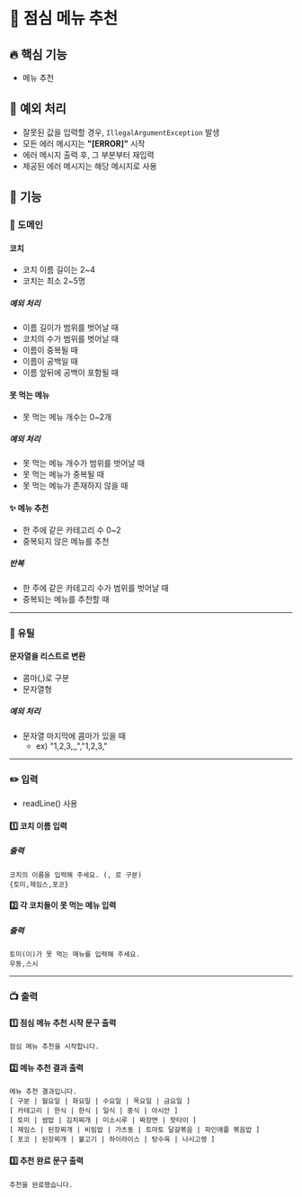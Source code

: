 # 🚀 점심 메뉴 추천

## 🔥 핵심 기능
- 메뉴 추천

## 🚧 예외 처리
- 잘못된 값을 입력할 경우, `IllegalArgumentException` 발생
- 모든 에러 메시지는 **"[ERROR]"** 시작
- 에러 메시지 출력 후, 그 부분부터 재입력
- 제공된 에러 메시지는 해당 메시지로 사용

## 📌 기능

### 🔆 도메인

#### 코치
- 코치 이름 길이는 2~4 
- 코치는 최소 2~5명
##### 예외 처리
- 이름 길이가 범위를 벗어날 때
- 코치의 수가 범위를 벗어날 때
- 이름이 중복될 때
- 이름이 공백일 때
- 이름 앞뒤에 공백이 포함될 때

#### 못 먹는 메뉴
- 못 먹는 메뉴 개수는 0~2개
##### 예외 처리
- 못 먹는 메뉴 개수가 범위를 벗어날 때
- 못 먹는 메뉴가 중복될 때
- 못 먹는 메뉴가 존재하지 않을 때

#### ✨ 메뉴 추천
- 한 주에 같은 카테고리 수 0~2
- 중복되지 않은 메뉴를 추천

##### 반복 
- 한 주에 같은 카테고리 수가 범위를 벗어날 때
- 중복되는 메뉴를 추천할 때

---

### 🔧 유틸
#### 문자열을 리스트로 변환
- 콤마(,)로 구분
- 문자열형
##### 예외 처리
- 문자열 마지막에 콤마가 있을 때
  - ex) "1,2,3,,,","1,2,3,"

---

### ✏️ 입력
- readLine() 사용
#### 1️⃣ 코치 이름 입력
##### 출력
```
코치의 이름을 입력해 주세요. (, 로 구분)
{토미,제임스,포코}
```
#### 2️⃣ 각 코치들이 못 먹는 메뉴 입력
##### 출력
```
토미(이)가 못 먹는 메뉴를 입력해 주세요.
우동,스시
```

---

### 📺 출력
#### 1️⃣ 점심 메뉴 추천 시작 문구 출력
```
점심 메뉴 추천을 시작합니다.
```
#### 2️⃣ 메뉴 추천 결과 출력
```
메뉴 추천 결과입니다.
[ 구분 | 월요일 | 화요일 | 수요일 | 목요일 | 금요일 ]
[ 카테고리 | 한식 | 한식 | 일식 | 중식 | 아시안 ]
[ 토미 | 쌈밥 | 김치찌개 | 미소시루 | 짜장면 | 팟타이 ]
[ 제임스 | 된장찌개 | 비빔밥 | 가츠동 | 토마토 달걀볶음 | 파인애플 볶음밥 ]
[ 포코 | 된장찌개 | 불고기 | 하이라이스 | 탕수육 | 나시고렝 ]
```

#### 3️⃣ 추천 완료 문구 출력
```
추천을 완료했습니다.
```
